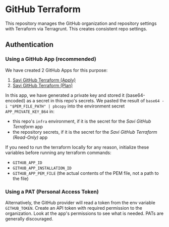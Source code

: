 # GitHub Terraform

This repository manages the GitHub organization and repository settings with Terraform via Terragrunt. This creates consistent repo settings.

## Authentication

### Using a GitHub App (recommended)
We have created 2 GitHub Apps for this purpose:
1. [Savi GitHub Terraform (Apply)](https://github.com/organizations/herdkey/settings/apps/savi-github-terraform-apply)
2. [Savi GitHub Terraform (Plan)](https://github.com/organizations/herdkey/settings/apps/savi-github-terraform-plan)

In this app, we have generated a private key and stored it (base64-encoded) as a secret in this repo's secrets. We pasted the result of `base64 -i "$PEM_FILE_PATH" | pbcopy` into the environment secret `APP_PRIVATE_KEY_B64` in:
- this repo's `infra` environment, if it is the secret for the _Savi GitHub Terraform_ app
- the repository secrets, if it is the secret for the _Savi GitHub Terraform (Read-Only)_ app

If you need to run the terraform locally for any reason, initialize these variables before running any terraform commands:
- `GITHUB_APP_ID`
- `GITHUB_APP_INSTALLATION_ID`
- `GITHUB_APP_PEM_FILE` (the actual contents of the PEM file, not a path to the file)

### Using a PAT (Personal Access Token)
Alternatively, the GitHub provider will read a token from the env variable `GITHUB_TOKEN`. Create an API token with required permission to the organization. Look at the app's permissions to see what is needed. PATs are generally discouraged.
